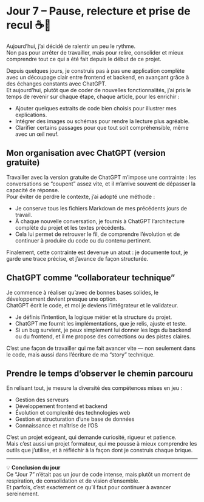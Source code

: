 # Jour 7 – Pause, relecture et prise de recul ☕📖

Aujourd’hui, j’ai décidé de ralentir un peu le rythme.  
Non pas pour arrêter de travailler, mais pour relire, consolider et mieux comprendre tout ce qui a été fait depuis le début de ce projet.

Depuis quelques jours, je construis pas à pas une application complète avec un découpage clair entre frontend et backend, en avançant grâce à des échanges constants avec ChatGPT.  
Et aujourd’hui, plutôt que de coder de nouvelles fonctionnalités, j’ai pris le temps de revenir sur chaque étape, chaque article, pour les enrichir :

- Ajouter quelques extraits de code bien choisis pour illustrer mes explications.
- Intégrer des images ou schémas pour rendre la lecture plus agréable.
- Clarifier certains passages pour que tout soit compréhensible, même avec un œil neuf.

## Mon organisation avec ChatGPT (version gratuite)

Travailler avec la version gratuite de ChatGPT m’impose une contrainte : les conversations se “coupent” assez vite, et il m’arrive souvent de dépasser la capacité de réponse.  
Pour éviter de perdre le contexte, j’ai adopté une méthode :

- Je conserve tous les fichiers Markdown de mes précédents jours de travail.
- À chaque nouvelle conversation, je fournis à ChatGPT l’architecture complète du projet et les textes précédents.
- Cela lui permet de retrouver le fil, de comprendre l’évolution et de continuer à produire du code ou du contenu pertinent.

Finalement, cette contrainte est devenue un atout : je documente tout, je garde une trace précise, et j’avance de façon structurée.

## ChatGPT comme “collaborateur technique”

Je commence à réaliser qu’avec de bonnes bases solides, le développement devient presque une option.  
ChatGPT écrit le code, et moi je deviens l’intégrateur et le validateur.

- Je définis l’intention, la logique métier et la structure du projet.
- ChatGPT me fournit les implémentations, que je relis, ajuste et teste.
- Si un bug survient, je peux simplement lui donner les logs du backend ou du frontend, et il me propose des corrections ou des pistes claires.

C’est une façon de travailler qui me fait avancer vite — non seulement dans le code, mais aussi dans l’écriture de ma “story” technique.

## Prendre le temps d’observer le chemin parcouru

En relisant tout, je mesure la diversité des compétences mises en jeu :

- Gestion des serveurs
- Développement frontend et backend
- Évolution et complexité des technologies web
- Gestion et structuration d’une base de données
- Connaissance et maîtrise de l’OS

C’est un projet exigeant, qui demande curiosité, rigueur et patience.  
Mais c’est aussi un projet formateur, qui me pousse à mieux comprendre les outils que j’utilise, et à réfléchir à la façon dont je construis chaque brique.

---

💡 **Conclusion du jour**  
Ce “Jour 7” n’était pas un jour de code intense, mais plutôt un moment de respiration, de consolidation et de vision d’ensemble.  
Et parfois, c’est exactement ce qu’il faut pour continuer à avancer sereinement.
